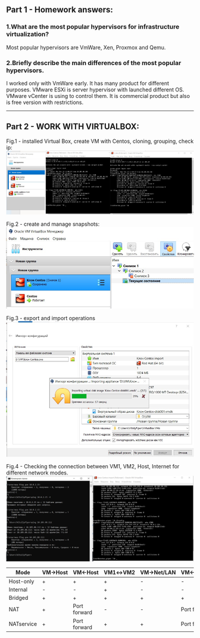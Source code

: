 ## Part 1 - Homework answers:
### 1.What are the most popular hypervisors for infrastructure virtualization?
Most popular hypervisors are VmWare, Xen, Proxmox and Qemu.
### 2.Briefly describe the main differences of the most popular hypervisors.
I worked only with VmWare early. It has many product for different purposes. VMware ESXi is server hypervisor with launched different OS. 
VMware vCenter is using to control them. It is commercial product but also is free version with restrictions.
***
## Part 2 - WORK WITH VIRTUALBOX:
Fig.1 - installed Virtual Box, create VM with Centos, cloning, grouping, check ip:
<img src="screenshots/1.jpg">

Fig.2 - create and manage snapshots:
<img src="screenshots/2.jpg">

Fig.3 - export and import operations
<img src="screenshots/3.jpg">

Fig.4 - Checking  the  connection between VM1, VM2, Host, Internet for different network modes.
<img src="screenshots/4.jpg">

Mode          | VM→Host       | VM←Host       |VM1↔VM2        |  VM→Net/LAN   |  VM←Net/LAN
------------- | ------------- | ------------- | ------------- | ------------- | -------------
Host-only     | +             | +             | +             |-              |-
Internal      | -             | -             | +             |-              |-
Bridged       | +             | +             | +             |+              |+
NAT           | +             | Port forward  | -             |-              |Port forward
NATservice    | +             | Port forward  | +             |+              |Port forward




